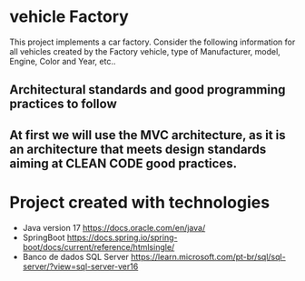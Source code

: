 # vehicle Factory
This project implements a car factory. Consider the following information for all vehicles created by the 
Factory vehicle, type of Manufacturer, model, Engine, Color and Year, etc..

## Architectural standards and good programming practices to follow
At first we will use the MVC architecture, as it is an architecture that meets design standards aiming at CLEAN CODE
good practices.
----------------------------------------------------------------------------------------------------------

# Project created with technologies
* Java version 17 https://docs.oracle.com/en/java/
* SpringBoot https://docs.spring.io/spring-boot/docs/current/reference/htmlsingle/
* Banco de dados SQL Server https://learn.microsoft.com/pt-br/sql/sql-server/?view=sql-server-ver16
